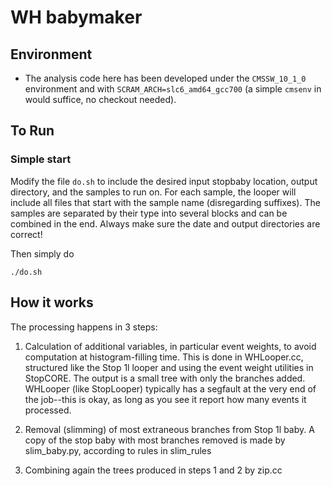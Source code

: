 # WH babymaker 

## Environment
* The analysis code here has been developed under the `CMSSW_10_1_0` environment and with `SCRAM_ARCH=slc6_amd64_gcc700`
(a simple `cmsenv` in would suffice, no checkout needed).
  
## To Run

### Simple start
Modify the file `do.sh` to include the desired input stopbaby location, output directory, and the samples to run on. 
For each sample, the looper will include all files that start with the sample name (disregarding suffixes).
The samples are separated by their type into several blocks and can be combined in the end.
Always make sure the date and output directories are correct!

Then simply do
``` 
./do.sh
```

## How it works
The processing happens in 3 steps:
  1. Calculation of additional variables, in particular event weights, to avoid computation at histogram-filling time.
     This is done in WHLooper.cc, structured like the Stop 1l looper and using the event weight utilities in StopCORE.
     The output is a small tree with only the branches added.
     WHLooper (like StopLooper) typically has a segfault at the very end of the job--this is okay, as long as you see it report how many events it processed.
     
  2. Removal (slimming) of most extraneous branches from Stop 1l baby. 
    A copy of the stop baby with most branches removed is made by slim_baby.py, according to rules in slim_rules
    
  3. Combining again the trees produced in steps 1 and 2 by zip.cc

